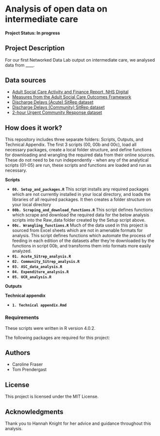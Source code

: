 # Analysis of open data on intermediate care

#### Project Status: In progress

## Project Description

For our first Networked Data Lab output on intermediate care, we analysed data from ____.

## Data sources
* [Adult Social Care Activity and Finance Report, NHS Digital](https://digital.nhs.uk/data-and-information/publications/statistical/adult-social-care-activity-and-finance-report)
* [Measures from the Adult Social Care Outcomes Framework](https://digital.nhs.uk/data-and-information/publications/statistical/adult-social-care-outcomes-framework-ascof)
* [Discharge Delays (Acute) SitRep dataset](https://www.england.nhs.uk/statistics/statistical-work-areas/discharge-delays-acute-data/)
* [Discharge Delays (Community) SitRep dataset](https://www.england.nhs.uk/statistics/statistical-work-areas/discharge-delays-community-data/)
* [2-hour Urgent Community Response dataset](https://www.england.nhs.uk/statistics/statistical-work-areas/2-hour-urgent-community-response/)

## How does it work?

This repository includes three separate folders: Scripts, Outputs, and Technical Appendix. The first 3 scripts (00, 00b and 00c), load all necessary packages, create a local folder structure, and define functions for downloading and wrangling the required data from their online sources. These do not need to be run independently - when any of the analytical scripts (01-05) are run, these scripts and functions are loaded and run as necessary. 

**Scripts**

* **`00. Setup_and_packages.R`** This script installs any required packages which are not currently installed in your local directory, and loads the libraries of all required packages. It then creates a folder structure on your local directory  
* **`00b. Scraping_and_download_functions.R`** This script defines functions which scrape and download the required data for the below analysis scripts into the Raw_data folder created by the Setup script above.   
* **`00c. Wrangling_functions.R`** Much of the data used in this project is sourced from Excel sheets which are not in amenable formats for analysis. This script defines functions which automate the process of feeding in each edition of the datasets after they're downloaded by the functions in script 00b, and transforms them into formats more easily analyzed. 
* **`01. Acute_Sitrep_analysis.R`** 
* **`02. Community_Sitrep_analysis.R`**
* **`03. ASC_data_analysis.R`**
* **`04. Expenditure_analysis.R`**
* **`05. UCR_analysis.R`**


**Outputs**


**Technical appendix**

* **`1. Technical appendix.Rmd`**


### Requirements

These scripts were written in R version 4.0.2.

The following packages are required for this project:

## Authors

* Caroline Fraser
* Tom Prendergast

## License

This project is licensed under the MIT License.

## Acknowledgments

Thank you to Hannah Knight for her advice and guidance throughout this analysis.
